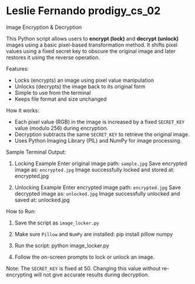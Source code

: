# Leslie Fernando prodigy_cs_02
Image Encryption &amp; Decryption

This Python script allows users to **encrypt (lock)** and **decrypt (unlock)** images using a basic pixel-based transformation method. It shifts pixel values using a fixed secret key to obscure the original image and later restores it using the reverse operation.

Features:

* Locks (encrypts) an image using pixel value manipulation
* Unlocks (decrypts) the image back to its original form
* Simple to use from the terminal
* Keeps file format and size unchanged

How it works:

* Each pixel value (RGB) in the image is increased by a fixed `SECRET_KEY` value (modulo 256) during encryption.
* Decryption subtracts the same `SECRET_KEY` to retrieve the original image.
* Uses Python Imaging Library (PIL) and NumPy for image processing.

Sample Terminal Output:

1. Locking Example
   Enter original image path: `sample.jpg`
   Save encrypted image as: `encrypted.jpg`
   Image successfully locked and stored at: encrypted.jpg

2. Unlocking Example
   Enter encrypted image path: `encrypted.jpg`
   Save decrypted image as: `unlocked.jpg`
   Image successfully unlocked and saved at: unlocked.jpg

How to Run:

1. Save the script as `image_locker.py`
2. Make sure `Pillow` and `NumPy` are installed:
   pip install pillow numpy

3. Run the script:
   python image_locker.py
   
4. Follow the on-screen prompts to lock or unlock an image.

Note:
The `SECRET_KEY` is fixed at 50. Changing this value without re-encrypting will not give accurate results during decryption.

